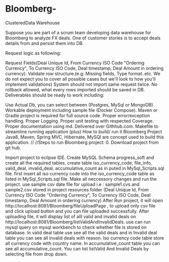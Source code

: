 # Bloomberg-
ClusteredData Warehouse

Suppose you are part of a scrum team developing data warehouse for Bloomberg to analyze FX deals. One of customer stories is to accept deals details from and persist them into DB.

Request logic as following:

Request Fields(Deal Unique Id, From Currency ISO Code "Ordering Currency", To Currency ISO Code, Deal timestamp, Deal Amount in ordering currency).
Validate row structure.(e.g: Missing fields, Type format..etc. We do not expect you to cover all possible cases but we'll look to how you'll implement validations)
System should not import same request twice.
No rollback allowed, what every rows imported should be saved in DB.
Deliverables should be ready to work including:

Use Actual Db, you can select between (Postgres, MySql or MongoDB)
Workable deployment including sample file (Docker Compose).
Maven or Gradle project is required for full source code.
Proper error/exception handling.
Proper Logging.
Proper unit testing with respected Coverage.
Proper documentation using md.
Delivered over Githhub.com.
Makefile to streamline running application (plus)
How to build/ run it
Bloomberg Project
Java8, Maven, Spring MVC, Hibernate, MySQl are concept used to build this application.
//
//Steps to run Bloomberg project: 0. Download project from git hub.

Import project to eclipse IDE.
Create MySQL Schema progress_soft and create all the required tables.
create table iso_currency_code, file_info, valid_deal, invalid_deal, accumulative_count as in puted in MySql_Scripts.sql file.
first insert all iso currency code into the iso_currency_code table as listed in MySql_Scripts.sql file.
Make all neccessory changes and run the project.
use sample csv date file for upload i.e : sample1.cvs and sample2.csv stored in project resources folder (Deal Unique Id, From Currency ISO Code "Ordering Currency", To Currency ISO Code, Deal timestamp, Deal Amount in ordering currency)
After Run project, it will open http://localhost:8081/Bloomberg/fileUploadPage , to upload only csv file and click upload button and you can file uploaded successfully.
After uploading file, it will display list of alll valid and invalid deals on http://localhost:8081/Bloomberg/listValidAndInvalidDeals.
use can run mysql query on mysql workbench to check whether file is stored on database.
In valid deal table use see all the valid deals and in Invalid deal table you can see all invalid deals with reason.
Iso currency code table store all currency code with country name.
In accumulative_count table you can see all accumulative_count.
You can list listValid And Invalid Deals by selecting file from drop down.

